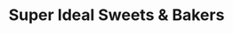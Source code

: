 ---
title: "Super Ideal Sweets & Bakers"
url: /faisalabad/super-ideal-sweets-and-bakers/
shop: bakery
---